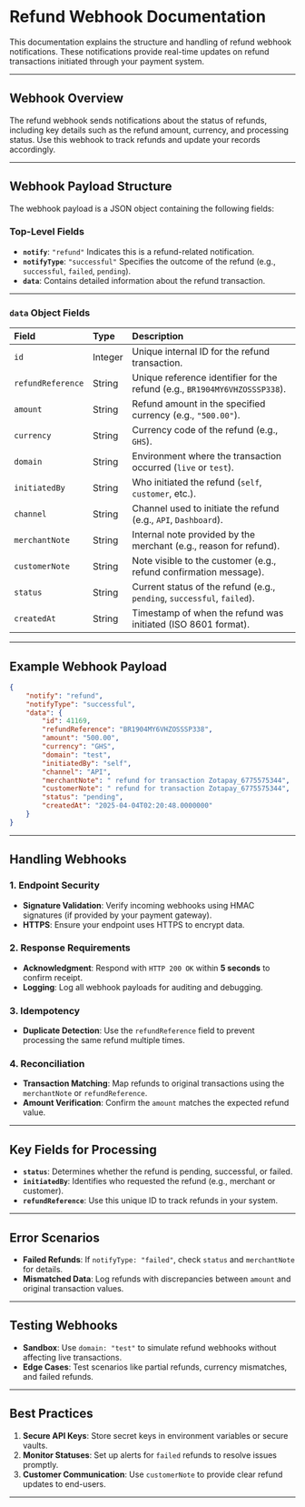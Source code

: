 # Refund Webhook Documentation

This documentation explains the structure and handling of refund webhook notifications. These notifications provide real-time updates on refund transactions initiated through your payment system.

---

## **Webhook Overview**

The refund webhook sends notifications about the status of refunds, including key details such as the refund amount, currency, and processing status. Use this webhook to track refunds and update your records accordingly.

---

## **Webhook Payload Structure**

The webhook payload is a JSON object containing the following fields:

### Top-Level Fields

- **`notify`**: `"refund"`
Indicates this is a refund-related notification.
- **`notifyType`**: `"successful"`
Specifies the outcome of the refund (e.g., `successful`, `failed`, `pending`).
- **`data`**:
Contains detailed information about the refund transaction.

---

### **`data` Object Fields**

| Field | Type | Description |
| :-- | :-- | :-- |
| `id` | Integer | Unique internal ID for the refund transaction. |
| `refundReference` | String | Unique reference identifier for the refund (e.g., `BR1904MY6VHZOSSSP338`). |
| `amount` | String | Refund amount in the specified currency (e.g., `"500.00"`). |
| `currency` | String | Currency code of the refund (e.g., `GHS`). |
| `domain` | String | Environment where the transaction occurred (`live` or `test`). |
| `initiatedBy` | String | Who initiated the refund (`self`, `customer`, etc.). |
| `channel` | String | Channel used to initiate the refund (e.g., `API`, `Dashboard`). |
| `merchantNote` | String | Internal note provided by the merchant (e.g., reason for refund). |
| `customerNote` | String | Note visible to the customer (e.g., refund confirmation message). |
| `status` | String | Current status of the refund (e.g., `pending`, `successful`, `failed`). |
| `createdAt` | String | Timestamp of when the refund was initiated (ISO 8601 format). |

---

## **Example Webhook Payload**

```json
{
    "notify": "refund",
    "notifyType": "successful",
    "data": {
        "id": 41169,
        "refundReference": "BR1904MY6VHZOSSSP338",
        "amount": "500.00",
        "currency": "GHS",
        "domain": "test",
        "initiatedBy": "self",
        "channel": "API",
        "merchantNote": " refund for transaction Zotapay_6775575344",
        "customerNote": " refund for transaction Zotapay_6775575344",
        "status": "pending",
        "createdAt": "2025-04-04T02:20:48.0000000"
    }
}
```

---

## **Handling Webhooks**

### **1. Endpoint Security**

- **Signature Validation**: Verify incoming webhooks using HMAC signatures (if provided by your payment gateway).
- **HTTPS**: Ensure your endpoint uses HTTPS to encrypt data.


### **2. Response Requirements**

- **Acknowledgment**: Respond with `HTTP 200 OK` within **5 seconds** to confirm receipt.
- **Logging**: Log all webhook payloads for auditing and debugging.


### **3. Idempotency**

- **Duplicate Detection**: Use the `refundReference` field to prevent processing the same refund multiple times.


### **4. Reconciliation**

- **Transaction Matching**: Map refunds to original transactions using the `merchantNote` or `refundReference`.
- **Amount Verification**: Confirm the `amount` matches the expected refund value.

---

## **Key Fields for Processing**

- **`status`**: Determines whether the refund is pending, successful, or failed.
- **`initiatedBy`**: Identifies who requested the refund (e.g., merchant or customer).
- **`refundReference`**: Use this unique ID to track refunds in your system.

---

## **Error Scenarios**

- **Failed Refunds**: If `notifyType: "failed"`, check `status` and `merchantNote` for details.
- **Mismatched Data**: Log refunds with discrepancies between `amount` and original transaction values.

---

## **Testing Webhooks**

- **Sandbox**: Use `domain: "test"` to simulate refund webhooks without affecting live transactions.
- **Edge Cases**: Test scenarios like partial refunds, currency mismatches, and failed refunds.

---

## **Best Practices**

1. **Secure API Keys**: Store secret keys in environment variables or secure vaults.
2. **Monitor Statuses**: Set up alerts for `failed` refunds to resolve issues promptly.
3. **Customer Communication**: Use `customerNote` to provide clear refund updates to end-users.

---
